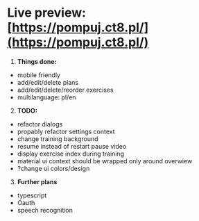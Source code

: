 # Live preview: [https://pompuj.ct8.pl/](https://pompuj.ct8.pl/)

1.  **Things done:**

- mobile friendly
- add/edit/delete plans
- add/edit/delete/reorder exercises
- multilanguage: pl/en

2.  **TODO:**

- refactor dialogs
- propably refactor settings context
- change training background
- resume instead of restart pause video
- display exercise index during training
- material ui context should be wrapped only around overwiew
- ?change ui colors/design

3.  **Further plans**

- typescript
- Oauth
- speech recognition
